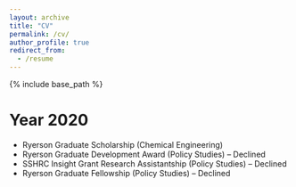 ```yaml
---
layout: archive
title: "CV"
permalink: /cv/
author_profile: true
redirect_from:
  - /resume
---
```


{% include base_path %}

Year 2020
======
* Ryerson Graduate Scholarship (Chemical Engineering) 
*	Ryerson Graduate Development Award (Policy Studies) – Declined
*	SSHRC Insight Grant Research Assistantship (Policy Studies) – Declined
*	Ryerson Graduate Fellowship (Policy Studies) – Declined

